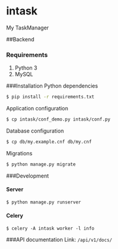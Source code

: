 # intask
My TaskManager

##Backend
### Requirements
1. Python 3
2. MySQL

###Installation
Python dependencies
```bash
$ pip install -r requirements.txt
```
Application configuration
```bash
$ cp intask/conf_demo.py intask/conf.py
```
Database configuration
```bash
$ cp db/my.example.cnf db/my.cnf
```
Migrations
```bash
$ python manage.py migrate
```
###Development 
#### Server
```bash
$ python manage.py runserver
```
#### Celery
```
$ celery -A intask worker -l info
```
###API documentation
Link: `/api/v1/docs/`
